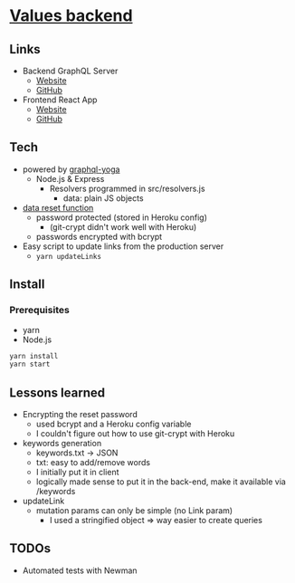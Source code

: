 # [Values backend](https://fullchee-values-backend.herokuapp.com/)

## Links

- Backend GraphQL Server
  - [Website](https://fullchee-values-backend.herokuapp.com/)
  - [GitHub](https://github.com/Fullchee/values-backend)
- Frontend React App
  - [Website](https://fullchee-values.netlify.com/)
  - [GitHub](https://github.com/Fullchee/values-client)

## Tech

- powered by [graphql-yoga](https://github.com/prisma-labs/graphql-yoga)
  - Node.js & Express
    - Resolvers programmed in src/resolvers.js
      - data: plain JS objects
- [data reset function](https://fullchee-values-backend.herokuapp.com/reset)
  - password protected (stored in Heroku config)
    - (git-crypt didn't work well with Heroku)
  - passwords encrypted with bcrypt
- Easy script to update links from the production server
  - `yarn updateLinks`

## Install

### Prerequisites

- yarn
- Node.js

```bash
yarn install
yarn start
```

## Lessons learned

- Encrypting the reset password
  - used bcrypt and a Heroku config variable
  - I couldn't figure out how to use git-crypt with Heroku
- keywords generation
  - keywords.txt -> JSON
  - txt: easy to add/remove words
  - I initially put it in client
  - logically made sense to put it in the back-end, make it available via /keywords
- updateLink
  - mutation params can only be simple (no Link param)
    - I used a stringified object => way easier to create queries

## TODOs

- Automated tests with Newman
